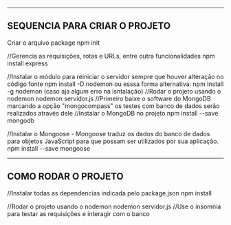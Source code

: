 --------------------------------------
SEQUENCIA PARA CRIAR O PROJETO
--------------------------------------
Criar o arquivo package
npm init

//Gerencia as requisições, rotas e URLs, entre outra funcionalidades
npm install express

//Instalar o módulo para reiniciar o servidor sempre que houver alteração no código fonte
npm install -D nodemon
ou esssa forma alternativa:
npm install -g nodemon (caso aja algum erro na isntalação)
//Rodar o projeto usando o nodemon 
nodemon servidor.js
//Primeiro baixe o software do MongoDB marcando a opção "mongocompass" os testes com banco de dados serão realizados através dele
//Instalar o MongoDB no projeto
npm install --save mongodb

//Instalar o Mongoose - Mongoose traduz os dados do banco de dados para objetos JavaScript para que possam ser utilizados por sua aplicação.
npm install --save mongoose

--------------------------------------
COMO RODAR O PROJETO
--------------------------------------

//Instalar todas as dependencias indicada pelo package.json
npm install

//Rodar o projeto usando o nodemon 
nodemon servidor.js
//Use o insomnia para testar as requisições e interagir com o banco
